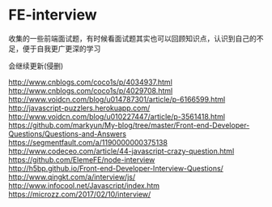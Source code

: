 # FE-interview
收集的一些前端面试题，有时候看面试题其实也可以回顾知识点，认识到自己的不足，便于自我更广更深的学习  

会继续更新(侵删)

http://www.cnblogs.com/coco1s/p/4034937.html  
http://www.cnblogs.com/coco1s/p/4029708.html  
http://www.voidcn.com/blog/u014787301/article/p-6166599.html  
http://javascript-puzzlers.herokuapp.com/  
http://www.voidcn.com/blog/u010227447/article/p-3561418.html   
https://github.com/markyun/My-blog/tree/master/Front-end-Developer-Questions/Questions-and-Answers  
https://segmentfault.com/a/1190000000375138  
http://www.codeceo.com/article/44-javascript-crazy-question.html   
https://github.com/ElemeFE/node-interview   
http://h5bp.github.io/Front-end-Developer-Interview-Questions/  
http://www.qingkt.com/a/interview/js/  
http://www.infocool.net/Javascript/index.htm  
https://microzz.com/2017/02/10/interview/  
